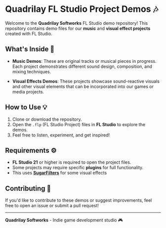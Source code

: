 # Quadrilay FL Studio Project Demos 🎶

Welcome to the **Quadrilay Softworks** FL Studio demo repository! This repository contains demo files for our **music** and **visual effect projects** created with FL Studio.

## What's Inside 📁

- **Music Demos**: These are original tracks or musical pieces in progress. Each project demonstrates different sound design, composition, and mixing techniques.
  
- **Visual Effects Demos**: These projects showcase sound-reactive visuals and other visual elements that can be incorporated into our games or media projects.

## How to Use 💡

1. Clone or download the repository.
2. Open the `.flp` (FL Studio Project) files in **FL Studio** to explore the demos.
3. Feel free to listen, experiment, and get inspired!

## Requirements ⚙️

- **FL Studio 21** or higher is required to open the project files.
- Some projects may require specific **plugins** for full functionality.
- This uses [**SugarFilters**](https://drive.google.com/drive/folders/1upIAFquzqfAgF6PiOntG58m5n2WeDXbp) for some visual effects

## Contributing 🤝

If you'd like to contribute to these demos or suggest improvements, feel free to open an issue or submit a pull request!

---

**Quadrilay Softworks** - Indie game development studio 🎮
